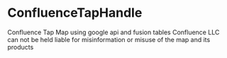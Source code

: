 # ConfluenceTapHandle
Confluence Tap Map using google api and fusion tables
Confluence LLC can not be held liable for misinformation or misuse of the map and its products
